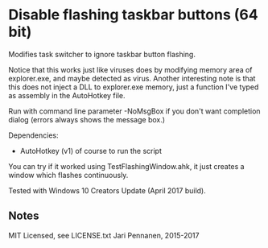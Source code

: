 
Disable flashing taskbar buttons (64 bit)
=========================================

Modifies task switcher to ignore taskbar button flashing.

Notice that this works just like viruses does by modifying memory area of explorer.exe, and maybe detected as virus. Another interesting note is that this does not inject a DLL to explorer.exe memory, just a function I've typed as assembly in the AutoHotkey file.

Run with command line parameter -NoMsgBox if you don't want completion dialog (errors always shows the message box.)

Dependencies:

* AutoHotkey (v1) of course to run the script

You can try if it worked using TestFlashingWindow.ahk, it just creates a window which flashes continuously.

Tested with Windows 10 Creators Update (April 2017 build).

Notes
---------

MIT Licensed, see LICENSE.txt
Jari Pennanen, 2015-2017